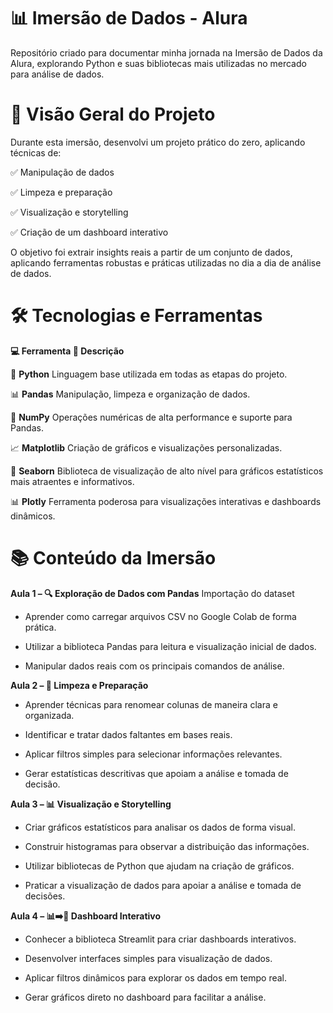 # 📊 **Imersão de Dados - Alura**

Repositório criado para documentar minha jornada na Imersão de Dados da Alura, explorando Python e suas bibliotecas mais utilizadas no mercado para análise de dados.


# 🚀 **Visão Geral do Projeto**

<p>Durante esta imersão, desenvolvi um projeto prático do zero, aplicando técnicas de:

✅ Manipulação de dados

✅ Limpeza e preparação

✅ Visualização e storytelling

✅ Criação de um dashboard interativo</p>

O objetivo foi extrair insights reais a partir de um conjunto de dados, aplicando ferramentas robustas e práticas utilizadas no dia a dia de análise de dados.


# 🛠️ **Tecnologias e Ferramentas**

**💻 Ferramenta	📌 Descrição**

🐍 **Python**	Linguagem base utilizada em todas as etapas do projeto.

📊 **Pandas**	Manipulação, limpeza e organização de dados.

🔢 **NumPy**	Operações numéricas de alta performance e suporte para Pandas.

📈 **Matplotlib**	Criação de gráficos e visualizações personalizadas.

🎨 **Seaborn**	Biblioteca de visualização de alto nível para gráficos estatísticos mais atraentes e informativos.

📊 **Plotly**	Ferramenta poderosa para visualizações interativas e dashboards dinâmicos.


# 📚 **Conteúdo da Imersão**

**Aula 1 – 🔍 Exploração de Dados com Pandas**
Importação do dataset

- Aprender como carregar arquivos CSV no Google Colab de forma prática.

- Utilizar a biblioteca Pandas para leitura e visualização inicial de dados.

- Manipular dados reais com os principais comandos de análise.

**Aula 2 – 🧹 Limpeza e Preparação**

- Aprender técnicas para renomear colunas de maneira clara e organizada.

- Identificar e tratar dados faltantes em bases reais.

- Aplicar filtros simples para selecionar informações relevantes.

- Gerar estatísticas descritivas que apoiam a análise e tomada de decisão.

**Aula 3 – 📊 Visualização e Storytelling**

- Criar gráficos estatísticos para analisar os dados de forma visual.

- Construir histogramas para observar a distribuição das informações.

- Utilizar bibliotecas de Python que ajudam na criação de gráficos.

- Praticar a visualização de dados para apoiar a análise e tomada de decisões.

**Aula 4 – 📊➡️📲 Dashboard Interativo**

- Conhecer a biblioteca Streamlit para criar dashboards interativos.

- Desenvolver interfaces simples para visualização de dados.

- Aplicar filtros dinâmicos para explorar os dados em tempo real.

- Gerar gráficos direto no dashboard para facilitar a análise.

